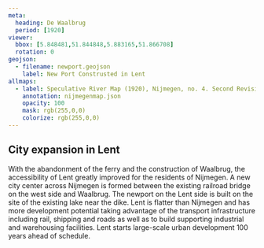 ```yaml
---
meta:
  heading: De Waalbrug
  period: [1920]
viewer:
  bbox: [5.848481,51.844848,5.883165,51.866708]
  rotation: 0
geojson:
  - filename: newport.geojson
    label: New Port Construsted in Lent
allmaps:
  - label: Speculative River Map (1920), Nijmegen, no. 4. Second Revision, series I, 2023. Scale 1:10,000. The Berlage. Based on River Map Nijmegen, no. 4. Second Revision, series I, 1920. Scale 1:10,000. Geoplaza, VU Amsterdam.
    annotation: nijmegenmap.json
    opacity: 100
    mask: rgb(255,0,0)
    colorize: rgb(255,0,0)
---
```


## City expansion in Lent

With the abandonment of the ferry and the construction of Waalbrug, the accessibility of Lent greatly improved for the residents of Nijmegen. A new city center across Nijmegen is formed between the existing railroad bridge on the west side and Waalbrug. The newport on the Lent side is built on the site of the existing lake near the dike. Lent is flatter than Nijmegen and has more development potential taking advantage of the transport infrastructure including rail, shipping and roads as well as to build supporting industrial and warehousing facilities. Lent starts large-scale urban development 100 years ahead of schedule.
